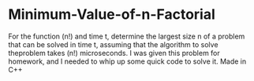 # Minimum-Value-of-n-Factorial
For the function (n!) and time t, determine the largest size n of a problem that can be solved in time t, assuming that the algorithm to solve theproblem takes (n!) microseconds. I was given this problem for homework, and I needed to whip up some quick code to solve it. Made in C++
